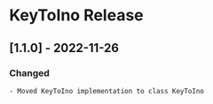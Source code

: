 # KeyToIno Release

## [1.1.0] - 2022-11-26

### Changed
    - Moved KeyToIno implementation to class KeyToIno
